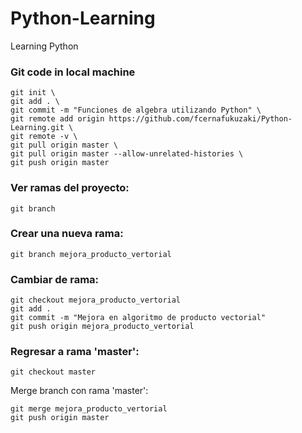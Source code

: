 # Python-Learning
Learning Python

### Git code in local machine
~~~~
git init \
git add . \
git commit -m "Funciones de algebra utilizando Python" \
git remote add origin https://github.com/fcernafukuzaki/Python-Learning.git \
git remote -v \
git pull origin master \
git pull origin master --allow-unrelated-histories \
git push origin master
~~~~
### Ver ramas del proyecto:
~~~~
git branch
~~~~
### Crear una nueva rama:
~~~~
git branch mejora_producto_vertorial
~~~~
### Cambiar de rama:
~~~~
git checkout mejora_producto_vertorial
git add .
git commit -m "Mejora en algoritmo de producto vectorial"
git push origin mejora_producto_vertorial
~~~~
### Regresar a rama 'master':
~~~~
git checkout master
~~~~

Merge branch con rama 'master':
~~~~
git merge mejora_producto_vertorial
git push origin master
~~~~
